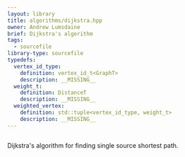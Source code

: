 ```yaml
---
layout: library
title: algorithms/dijkstra.hpp
owner: Andrew Lumsdaine
brief: Dijkstra's algorithm
tags:
  - sourcefile
library-type: sourcefile
typedefs:
  vertex_id_type:
    definition: vertex_id_t<GraphT>
    description: __MISSING__
  weight_t:
    definition: DistanceT
    description: __MISSING__
  weighted_vertex:
    definition: std::tuple<vertex_id_type, weight_t>
    description: __MISSING__
---
```


```{index}  algorithms/dijkstra.hpp
```
Dijkstra's algorithm for finding single source shortest path.
